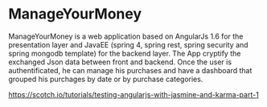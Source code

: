 # ManageYourMoney


ManageYourMoney is a web application based on AngularJs 1.6 for the 
presentation layer and JavaEE (spring 4, spring rest, spring security and spring mongodb template) for
the backend layer.
The App cryptify the exchanged Json data between front and backend.
Once the user is authentificated, he can manage his purchases and have
a dashboard that grouped his purchages by date or by purchase categories.

https://scotch.io/tutorials/testing-angularjs-with-jasmine-and-karma-part-1
